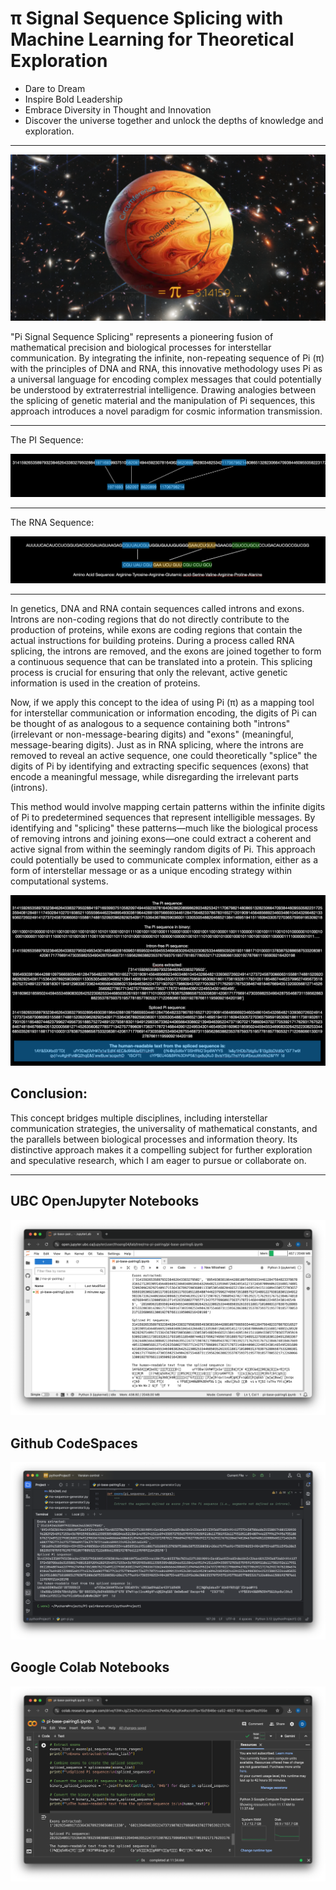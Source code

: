 # π Signal Sequence Splicing with Machine Learning for Theoretical Exploration

- Dare to Dream
- Inspire Bold Leadership
- Embrace Diversity in Thought and Innovation
- Discover the universe together and unlock the depths of knowledge and exploration.

------------------------------

![alt text](image.png)

"Pi Signal Sequence Splicing" represents a pioneering fusion of mathematical precision and biological processes for interstellar communication. By integrating the infinite, non-repeating sequence of Pi (π) with the principles of DNA and RNA, this innovative methodology uses Pi as a universal language for encoding complex messages that could potentially be understood by extraterrestrial intelligence. Drawing analogies between the splicing of genetic material and the manipulation of Pi sequences, this approach introduces a novel paradigm for cosmic information transmission.

----------------------------------
The PI Sequence:

![alt text](image-2.png)

----------------------------------
The RNA Sequence:

![alt text](image-4.png)

----------------------------------

In genetics, DNA and RNA contain sequences called introns and exons. Introns are non-coding regions that do not directly contribute to the production of proteins, while exons are coding regions that contain the actual instructions for building proteins. During a process called RNA splicing, the introns are removed, and the exons are joined together to form a continuous sequence that can be translated into a protein. This splicing process is crucial for ensuring that only the relevant, active genetic information is used in the creation of proteins.

Now, if we apply this concept to the idea of using Pi (π) as a mapping tool for interstellar communication or information encoding, the digits of Pi can be thought of as analogous to a sequence containing both "introns" (irrelevant or non-message-bearing digits) and "exons" (meaningful, message-bearing digits). Just as in RNA splicing, where the introns are removed to reveal an active sequence, one could theoretically "splice" the digits of Pi by identifying and extracting specific sequences (exons) that encode a meaningful message, while disregarding the irrelevant parts (introns).

This method would involve mapping certain patterns within the infinite digits of Pi to predetermined sequences that represent intelligible messages. By identifying and "splicing" these patterns—much like the biological process of removing introns and joining exons—one could extract a coherent and active signal from within the seemingly random digits of Pi. This approach could potentially be used to communicate complex information, either as a form of interstellar message or as a unique encoding strategy within computational systems.

![alt text](image-5.png)

## Conclusion:

This concept bridges multiple disciplines, including interstellar communication strategies, the universality of mathematical constants, and the parallels between biological processes and information theory. Its distinctive approach makes it a compelling subject for further exploration and speculative research, which I am eager to pursue or collaborate on.


------------------------------------

## UBC OpenJupyter Notebooks

![alt text](image-7.png)

## Github CodeSpaces

![alt text](image-6.png)

## Google Colab Notebooks

![alt text](image-8.png)
